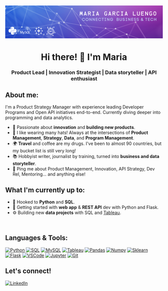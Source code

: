 ![Header](https://raw.githubusercontent.com/mgluengo/mgluengo/master/readme_header.png "Header")

<h1 align="center">Hi there! 👋 I'm Maria</h1>
<h3 align="center"> Product Lead | Innovation Strategist | Data storyteller | API enthusiast </h3>


## About me:

I'm a Product Strategy Manager with experience leading Developer Programs and Open API initiatives end-to-end. Currently diving deeper into programming and data analytics.

- :rocket: Passionate about **innovation** and **building new products**. 
- :tophat: I like wearing many hats! Always at the intersections of **Product Management**, **Strategy**, **Data**, and **Program Management**.
- 🌍  **Travel** and coffee are my drugs. I've been to almost 90 countries, but my bucket list is still very long!
- :books: Hobbyist writer, journalist by training, turned into **business and data storyteller**.
- 💬 Ping me about Product Management, Innovation, API Strategy, Dev Rel, Mentoring... and anything else!

## What I'm currently up to:
- 🔧  Hooked to **Python** and **SQL**. 
- 🌱 Getting started with **web app** & **REST API** dev with Python and Flask. 
- ⚙️ Building new **data projects** with SQL and [Tableau](https://public.tableau.com/app/profile/mgluengo).
</br>

## Languages & Tools:
[![Python](https://img.shields.io/badge/Python-9146FF?style=for-the-badge&logo=python&logoColor=white&labelColor=101010)]()
[![SQL](https://img.shields.io/badge/SQL-9146FF?style=for-the-badge&logo=mysql&logoColor=white&labelColor=101010)]()
[![MySQL](https://img.shields.io/badge/MySQL-5865F2?style=for-the-badge&logo=mysql&logoColor=white&labelColor=101010)]()
[![Tableau](https://img.shields.io/badge/Tableau-5865F2?style=for-the-badge&logo=tableau&logoColor=white&labelColor=101010)]()
[![Pandas](https://img.shields.io/badge/Pandas-5865F2?style=for-the-badge&logo=pandas&logoColor=white&labelColor=101010)]()
[![Numpy](https://img.shields.io/badge/Numpy-5865F2?style=for-the-badge&logo=numpy&logoColor=white&labelColor=101010)]()
[![Sklearn](https://img.shields.io/badge/Sklearn-5865F2?style=for-the-badge&logo=scikit-learn&logoColor=white&labelColor=101010)]()
[![Flask](https://img.shields.io/badge/Flask-5865F2?style=for-the-badge&logo=flask&logoColor=white&labelColor=101010)]()
[![VSCode](https://img.shields.io/badge/VSCode-5865F2?style=for-the-badge&logo=visualstudiocode&logoColor=white&labelColor=101010)]()
[![Jupyter](https://img.shields.io/badge/Jupyter-5865F2?style=for-the-badge&logo=Jupyter&logoColor=white&labelColor=101010)]()
[![Git](https://img.shields.io/badge/Git-5865F2?style=for-the-badge&logo=git&logoColor=white&labelColor=101010)]()

## Let's connect!

[![LinkedIn](https://img.shields.io/badge/LinkedIn-Maria_Garcia_Luengo-1DA1F2?style=for-the-badge&logo=linkedin&logoColor=white&labelColor=101010)](https://www.linkedin.com/in/mariagarcialuengo/)


